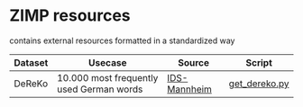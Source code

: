 # ZIMP resources

contains external resources formatted in a standardized way

| Dataset | Usecase | Source | Script |
| ------- | ------- | ------ | ------ |
| DeReKo  | 10.000 most frequently used German words | [IDS-Mannheim](https://www.ids-mannheim.de/en/s/corpus-linguistics/projects/methods-of-analysis/corpus-based-lemma-and-word-form-lists/) | [get_dereko.py](get_dereko.py) |
